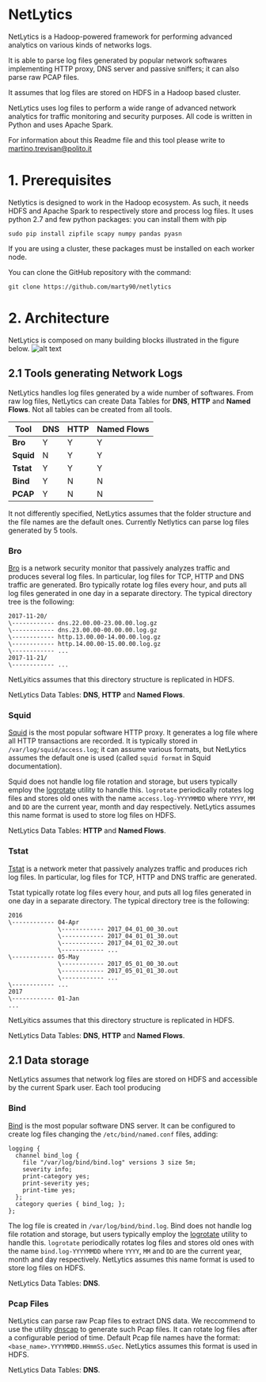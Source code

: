 NetLytics
=========
NetLytics is a Hadoop-powered framework for performing advanced analytics on various kinds of networks logs.

It is able to parse log files generated by popular network softwares implementing HTTP proxy, DNS server and passive sniffers; 
it can also parse raw PCAP files.

It assumes that log files are stored on HDFS in a Hadoop based cluster.

NetLytics uses log files to perform a wide range of advanced network analytics for traffic monitoring and security purposes. All code is written in Python and uses Apache Spark.

For information about this Readme file and this tool please write to
[martino.trevisan@polito.it](mailto:martino.trevisan@polito.it)

# 1. Prerequisites
Netlytics is designed to work in the Hadoop ecosystem. As such, it needs HDFS and Apache Spark to respectively store and process log files. It uses python 2.7 and few python packages: you can install them with pip
```
sudo pip install zipfile scapy numpy pandas pyasn
```
If you are using a cluster, these packages must be installed on each worker node.

You can clone the GitHub repository with the command:
```
git clone https://github.com/marty90/netlytics
```

# 2. Architecture
NetLytics is composed on many building blocks illustrated in the figure below.
![alt text](https://github.com/marty90/netlytics/raw/master/images/netlytics_arch.png)

## 2.1 Tools generating Network Logs
NetLytics handles log files generated by a wide number of softwares.
From raw log files, NetLytics can create Data Tables for **DNS**, **HTTP** and **Named Flows**.
Not all tables can be created from all tools.

|**Tool** | **DNS**  |  **HTTP**   |   **Named Flows** |
|-------|-----|------|-------------|
|  **Bro**   | Y   | Y    | Y           |
|  **Squid** | N   | Y    | Y           |
|  **Tstat**  | Y   | Y    | Y           |
| **Bind** | Y   | N    | N           |
|  **PCAP** | Y   | N    | N           |

It not differently specified, NetLytics assumes that the folder structure and the file names are the default ones.
Currently Netlytics can parse log files generated by 5 tools.
### Bro
[Bro](https://www.bro.org/) is a network security monitor that passively analyzes traffic and produces several log files.
In particular, log files for TCP, HTTP and DNS traffic are generated.
Bro typically rotate log files every hour, and puts all log files generated in one day in a separate directory. The typical directory tree is the following:
```
2017-11-20/
\------------ dns.22.00.00-23.00.00.log.gz
\------------ dns.23.00.00-00.00.00.log.gz
\------------ http.13.00.00-14.00.00.log.gz
\------------ http.14.00.00-15.00.00.log.gz
\------------ ...
2017-11-21/
\------------ ...
```
NetLyitics assumes that this directory structure is replicated in HDFS.

NetLytics Data Tables: **DNS**, **HTTP** and **Named Flows**.

### Squid
[Squid](http://www.squid-cache.org/) is the most popular software HTTP proxy. It generates a log file where all HTTP transactions are recorded. It is typically stored in `/var/log/squid/access.log`; it can assume various formats, but NetLytics assumes the default one is used (called `squid format` in Squid documentation).

Squid does not handle log file rotation and storage, but users typically employ the [logrotate](https://linux.die.net/man/8/logrotate) utility to handle this.
`logrotate` periodically rotates log files and stores old ones with the name `access.log-YYYYMMDD` where `YYYY`, `MM` and `DD` are the current year, month and day respectively.
NetLytics assumes this name format is used to store log files on HDFS.

NetLytics Data Tables: **HTTP** and **Named Flows**.


### Tstat
[Tstat](http://tstat.polito.it/) is a network meter that passively analyzes traffic and produces rich log files.
In particular, log files for TCP, HTTP and DNS traffic are generated.

Tstat typically rotate log files every hour, and puts all log files generated in one day in a separate directory. The typical directory tree is the following:
```
2016
\------------ 04-Apr
              \------------ 2017_04_01_00_30.out
              \------------ 2017_04_01_01_30.out
              \------------ 2017_04_01_02_30.out
              \------------ ...
\------------ 05-May
              \------------ 2017_05_01_00_30.out
              \------------ 2017_05_01_01_30.out
              \------------ ...
\------------ ...
2017
\------------ 01-Jan
...
```
NetLyitics assumes that this directory structure is replicated in HDFS.

NetLytics Data Tables: **DNS**, **HTTP** and **Named Flows**.

## 2.1 Data storage
NetLytics assumes that network log files are stored on HDFS and accessible by the current Spark user.
Each tool producing


### Bind
[Bind](https://www.isc.org/downloads/bind/) is the most popular software DNS server.
It can be configured to create log files changing the `/etc/bind/named.conf` files, adding:
```
logging {
  channel bind_log {
    file "/var/log/bind/bind.log" versions 3 size 5m;
    severity info;
    print-category yes;
    print-severity yes;
    print-time yes;
  };
  category queries { bind_log; };
};

```
The log file is created in `/var/log/bind/bind.log`.
Bind does not handle log file rotation and storage, but users typically employ the [logrotate](https://linux.die.net/man/8/logrotate) utility to handle this.
`logrotate` periodically rotates log files and stores old ones with the name `bind.log-YYYYMMDD` where `YYYY`, `MM` and `DD` are the current year, month and day respectively.
NetLytics assumes this name format is used to store log files on HDFS.

NetLytics Data Tables: **DNS**.

### Pcap Files
NetLytics can parse raw Pcap files to extract DNS data.
We reccommend to use the utility [dnscap](https://github.com/DNS-OARC/dnscap) to generate such Pcap files.
It can rotate log files after a configurable period of time.
Default Pcap file names have the format: `<base_name>.YYYYMMDD.HHmmSS.uSec`.
NetLytics assumes this format is used in HDFS.

NetLytics Data Tables: **DNS**.







